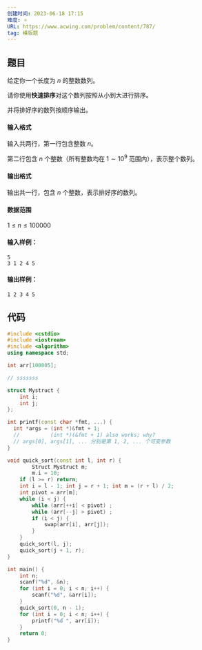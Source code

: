 ```yaml
---
创建时间: 2023-06-18 17:15
难度: ⭐️ 
URL: https://www.acwing.com/problem/content/787/
tag: 模版题
---
```


## 题目

给定你一个长度为 $n$ 的整数数列。

请你使用**快速排序**对这个数列按照从小到大进行排序。

并将排好序的数列按顺序输出。

#### 输入格式

输入共两行，第一行包含整数 $n$。

第二行包含 $n$ 个整数（所有整数均在 $1 \sim 10^9$ 范围内），表示整个数列。

#### 输出格式

输出共一行，包含 $n$ 个整数，表示排好序的数列。

#### 数据范围

$1 \le n \le 100000$

#### 输入样例：

```
5
3 1 2 4 5
```

#### 输出样例：

```
1 2 3 4 5
```

## 代码

```cpp
#include <cstdio>
#include <iostream>
#include <algorithm>
using namespace std;

int arr[100005];

// sssssss

struct Mystruct {
	int i;
	int j;
};

int printf(const char *fmt, ...) {
  int *args = (int *)&fmt + 1;
  //          (int *)(&fmt + 1) also works; why?
  // args[0], args[1], ... 分别是第 1, 2, ... 个可变参数
}

void quick_sort(const int l, int r) {
		Struct Mystruct m;
		m.i = 10;
    if (l >= r) return;
    int i = l - 1; int j = r + 1; int m = (r + l) / 2;
    int pivot = arr[m];
    while (i < j) {
        while (arr[++i] < pivot) ;
        while (arr[--j] > pivot) ;
        if (i < j) {
            swap(arr[i], arr[j]);
        }
    }
    quick_sort(l, j);
    quick_sort(j + 1, r);
}

int main() {
    int n;
    scanf("%d", &n);
    for (int i = 0; i < n; i++) {
        scanf("%d", &arr[i]);
    }
    quick_sort(0, n - 1);
    for (int i = 0; i < n; i++) {
        printf("%d ", arr[i]);
    }
    return 0;
}

```
